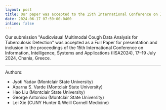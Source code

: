 ```yaml
---
layout: post
title: Our paper was accepted to the 15th International Conference on Information, Intelligence, Systems and Applications (IISA2024)!
date: 2024-06-17 07:50:00-0400
inline: false
---
```


Our submission "Audiovisual Multimodal Cough Data Analysis for Tuberculosis Detection" was accepted as a Full Paper for presentation and inclusion in the proceedings of the 15th International Conference on Information, Intelligence, Systems and Applications (IISA2024), 17–19 July 2024, Chania, Greece.

---------------------

Authors: 
- Jyoti Yadav (Montclair State University) 
- Aparna S. Varde (Montclair State University)
- Hao Liu (Montclair State University)
- George Antoniou (Montclair State University)
- Lei Xie (CUNY Hunter & Weill Cornell Medicine)
